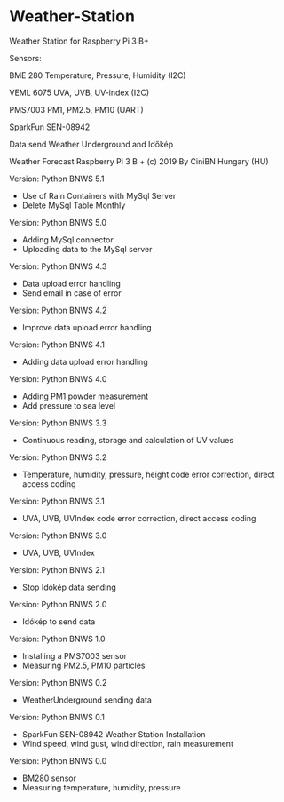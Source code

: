 # Weather-Station
Weather Station for Raspberry Pi 3 B+

Sensors:

BME 280 Temperature, Pressure, Humidity (I2C)

VEML 6075 UVA, UVB, UV-index (I2C)

PMS7003 PM1, PM2.5, PM10 (UART)

SparkFun  SEN-08942

Data send Weather Underground and Időkép

Weather Forecast Raspberry Pi 3 B + (c) 2019
By CiniBN Hungary (HU)

Version: Python BNWS 5.1
- Use of Rain Containers with MySql Server
- Delete MySql Table Monthly

Version: Python BNWS 5.0
- Adding MySql connector
- Uploading data to the MySql server

Version: Python BNWS 4.3
- Data upload error handling
- Send email in case of error

Version: Python BNWS 4.2
- Improve data upload error handling

Version: Python BNWS 4.1
- Adding data upload error handling

Version: Python BNWS 4.0
- Adding PM1 powder measurement
- Add pressure to sea level

Version: Python BNWS 3.3
- Continuous reading, storage and calculation of UV values

Version: Python BNWS 3.2
- Temperature, humidity, pressure, height code error correction, direct access coding

Version: Python BNWS 3.1
- UVA, UVB, UVIndex code error correction, direct access coding

Version: Python BNWS 3.0
- UVA, UVB, UVIndex

Version: Python BNWS 2.1
 - Stop Idókép data sending
 
Version: Python BNWS 2.0
 - Idókép to send data
 
Version: Python BNWS 1.0
 - Installing a PMS7003 sensor
 - Measuring PM2.5, PM10 particles
 
Version: Python BNWS 0.2
 - WeatherUnderground sending data
 
Version: Python BNWS 0.1
 - SparkFun SEN-08942 Weather Station Installation
 - Wind speed, wind gust, wind direction, rain measurement
 
Version: Python BNWS 0.0
 - BM280 sensor
 - Measuring temperature, humidity, pressure
